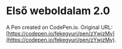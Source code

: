 # Első weboldalam 2.0

A Pen created on CodePen.io. Original URL: [https://codepen.io/fekegyuri/pen/zYwjzMv](https://codepen.io/fekegyuri/pen/zYwjzMv).


